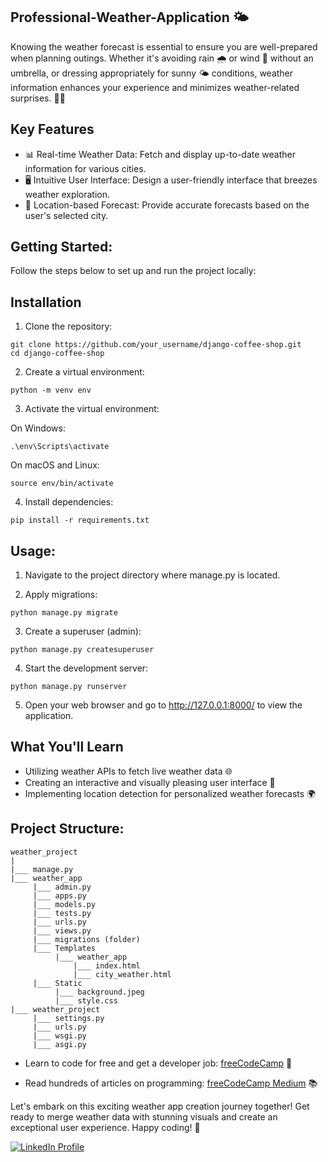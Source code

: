 ## Professional-Weather-Application 🌤️

Knowing the weather forecast is essential to ensure you are well-prepared when planning outings. Whether it's avoiding rain 🌧️ or wind 💨 without an umbrella, or dressing appropriately for sunny 🌤️ conditions, weather information enhances your experience and minimizes weather-related surprises. 🌂👗

## Key Features

* 📊 Real-time Weather Data: Fetch and display up-to-date weather information for various cities.
* 🖥️ Intuitive User Interface: Design a user-friendly interface that breezes weather exploration.
* 📍 Location-based Forecast: Provide accurate forecasts based on the user's selected city.
## Getting Started:

Follow the steps below to set up and run the project locally:

## Installation

1. Clone the repository:

```
git clone https://github.com/your_username/django-coffee-shop.git
cd django-coffee-shop
```

2. Create a virtual environment:

```
python -m venv env
```

3. Activate the virtual environment:

On Windows:
```
.\env\Scripts\activate
```
On macOS and Linux:
```
source env/bin/activate
```

4. Install dependencies:

```
pip install -r requirements.txt
```


## Usage:

1. Navigate to the project directory where manage.py is located.

2. Apply migrations:

```
python manage.py migrate
```

3. Create a superuser (admin):

```
python manage.py createsuperuser
```

4. Start the development server:

```
python manage.py runserver
```

5. Open your web browser and go to http://127.0.0.1:8000/ to view the application.

## What You'll Learn

* Utilizing weather APIs to fetch live weather data 🌐
* Creating an interactive and visually pleasing user interface 🎨 
* Implementing location detection for personalized weather forecasts 🌍 

## Project Structure:



```
weather_project
|
|___ manage.py
|___ weather_app
     |___ admin.py
     |___ apps.py
     |___ models.py
     |___ tests.py
     |___ urls.py
     |___ views.py
     |___ migrations (folder)
     |___ Templates
          |___ weather_app
              |___ index.html
              |___ city_weather.html
     |___ Static
          |___ background.jpeg
          |___ style.css
|___ weather_project
     |___ settings.py
     |___ urls.py
     |___ wsgi.py
     |___ asgi.py
```


* <p>Learn to code for free and get a developer job: <a href="https://www.freecodecamp.org" target="_blank">freeCodeCamp</a> 🚀</p>
* <p>Read hundreds of articles on programming: <a href="https://medium.freecodecamp.org" target="_blank">freeCodeCamp Medium</a> 📚</p>
















Let's embark on this exciting weather app creation journey together! Get ready to merge weather data with stunning visuals and create an exceptional user experience. Happy coding! 🚀







<a href="https://www.linkedin.com/in/mansi-more-0943/"> ![LinkedIn Profile](https://img.shields.io/badge/LinkedIn-0077B5?style=for-the-badge&logo=linkedin&logoColor=white) </a>






